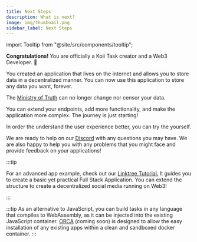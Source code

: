 ```yaml
---
title: Next Steps
description: What is next?
image: img/thumbnail.png
sidebar_label: Next Steps
---
```


import Tooltip from "@site/src/components/tooltip";

**Congratulations!** You are officially a Koii Task creator and a Web3 Developer. 🎉

You created an application that lives on the internet and allows you to store data in a decentralized manner. You can now use this application to store any data you want, forever.

The [Ministry of Truth](https://en.wikipedia.org/wiki/Ministries_in_Nineteen_Eighty-Four) can no longer change nor censor your data.

You can extend your endpoints, add more functionality, and make the application more complex. The journey is just starting!

In order the understand the user experience better, you can try the <Tooltip text="Koii Desktop Node"/> yourself.

We are ready to help on our [Discord](https://discord.gg/koii) with any questions you may have. We are also happy to help you with any problems that you might face and provide feedback on your applications!

:::tip

For an advanced app example, check out our [Linktree Tutorial.](/tutorials/linktree/intro) It guides you to create a basic yet practical Full Stack Application. You can extend the structure to create a decentralized social media running on Web3!

:::

:::tip
As an alternative to JavaScript, you can build tasks in any language that compiles to WebAssembly, as it can be injected into the existing JavaScript container. [ORCA](/concepts/containerized-tasks/orca) (coming soon) is designed to allow the easy installation of any existing apps within a clean and sandboxed docker container.
:::
